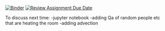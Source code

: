 [![Binder](https://mybinder.org/badge_logo.svg)](https://mybinder.org/v2/gh/dm4bem/model-and-steady-state-cristian_santosh_elias_benjamin/HEAD)
[![Review Assignment Due Date](https://classroom.github.com/assets/deadline-readme-button-22041afd0340ce965d47ae6ef1cefeee28c7c493a6346c4f15d667ab976d596c.svg)](https://classroom.github.com/a/8uwAvp-9)


To discuss next time:
-jupyter notebook 
-adding Qa of random people etc that are heating the room
-adding advection
